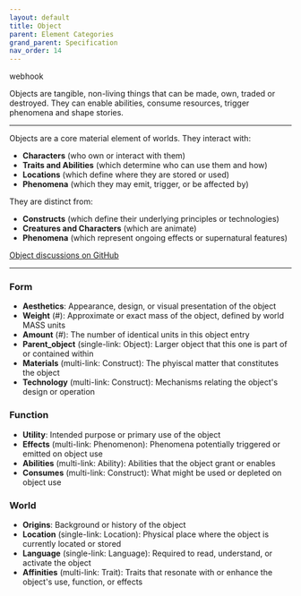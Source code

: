 ```yaml
---
layout: default
title: Object
parent: Element Categories
grand_parent: Specification
nav_order: 14
---
```

 
<span class="material-symbols-outlined">webhook</span>

Objects are tangible, non-living things that can be made, own, traded or destroyed. They can enable abilities, consume resources, trigger phenomena and shape stories.

---

Objects are a core material element of worlds. They interact with:

- **Characters** (who own or interact with them)
- **Traits and Abilities** (which determine who can use them and how)
- **Locations** (which define where they are stored or used)
- **Phenomena** (which they may emit, trigger, or be affected by)

They are distinct from:

- **Constructs** (which define their underlying principles or technologies)
- **Creatures and Characters** (which are animate)
- **Phenomena** (which represent ongoing effects or supernatural features)

[Object discussions on GitHub](https://github.com/OnlyWorlds/OnlyWorlds/discussions/categories/object)

---
### Form
- **Aesthetics**: Appearance, design, or visual presentation of the object
- **Weight** (#): Approximate or exact mass of the object, defined by world MASS units
- **Amount** (#): The number of identical units in this object entry
- **Parent_object** (single-link: Object): Larger object that this one is part of or contained within
- **Materials** (multi-link: Construct): The phyiscal matter that constitutes the object
- **Technology** (multi-link: Construct): Mechanisms relating the object's design or operation

### Function
- **Utility**: Intended purpose or primary use of the object
- **Effects** (multi-link: Phenomenon): Phenomena potentially triggered or emitted on object use
- **Abilities** (multi-link: Ability): Abilities that the object grant or enables
- **Consumes** (multi-link: Construct): What might be used or depleted on object use

### World
- **Origins**: Background or history of the object
- **Location** (single-link: Location): Physical place where the object is currently located or stored
- **Language** (single-link: Language): Required to read, understand, or activate the object
- **Affinities** (multi-link: Trait): Traits that resonate with or enhance the object's use, function, or effects

